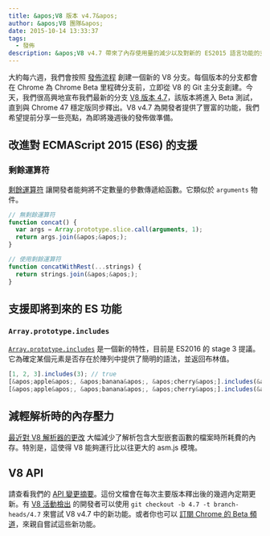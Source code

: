 ```yaml
---
title: &apos;V8 版本 v4.7&apos;
author: &apos;V8 團隊&apos;
date: 2015-10-14 13:33:37
tags:
  - 發佈
description: &apos;V8 v4.7 帶來了內存使用量的減少以及對新的 ES2015 語言功能的支援。&apos;
---
```

大約每六週，我們會按照 [發佈流程](https://v8.dev/docs/release-process) 創建一個新的 V8 分支。每個版本的分支都會在 Chrome 為 Chrome Beta 里程碑分支前，立即從 V8 的 Git 主分支創建。今天，我們很高興地宣布我們最新的分支 [V8 版本 4.7](https://chromium.googlesource.com/v8/v8.git/+log/branch-heads/4.7)，該版本將進入 Beta 測試，直到與 Chrome 47 穩定版同步釋出。V8 v4.7 為開發者提供了豐富的功能，我們希望提前分享一些亮點，為即將幾週後的發佈做準備。

<!--truncate-->
## 改進對 ECMAScript 2015 (ES6) 的支援

### 剩餘運算符

[剩餘運算符](https://developer.mozilla.org/en/docs/Web/JavaScript/Reference/Functions/rest_parameters) 讓開發者能夠將不定數量的參數傳遞給函數。它類似於 `arguments` 物件。

```js
// 無剩餘運算符
function concat() {
  var args = Array.prototype.slice.call(arguments, 1);
  return args.join(&apos;&apos;);
}

// 使用剩餘運算符
function concatWithRest(...strings) {
  return strings.join(&apos;&apos;);
}
```

## 支援即將到來的 ES 功能

### `Array.prototype.includes`

[`Array.prototype.includes`](https://developer.mozilla.org/en-US/docs/Web/JavaScript/Reference/Global_Objects/Array/includes) 是一個新的特性，目前是 ES2016 的 stage 3 提議。它為確定某個元素是否存在於陣列中提供了簡明的語法，並返回布林值。

```js
[1, 2, 3].includes(3); // true
[&apos;apple&apos;, &apos;banana&apos;, &apos;cherry&apos;].includes(&apos;apple&apos;); // true
[&apos;apple&apos;, &apos;banana&apos;, &apos;cherry&apos;].includes(&apos;peach&apos;); // false
```

## 減輕解析時的內存壓力

[最近對 V8 解析器的更改](https://code.google.com/p/v8/issues/detail?id=4392) 大幅減少了解析包含大型嵌套函數的檔案時所耗費的內存。特別是，這使得 V8 能夠運行比以往更大的 asm.js 模塊。

## V8 API

請查看我們的 [API 變更摘要](https://docs.google.com/document/d/1g8JFi8T_oAE_7uAri7Njtig7fKaPDfotU6huOa1alds/edit)。這份文檔會在每次主要版本釋出後的幾週內定期更新。有 [V8 活動檢出](https://v8.dev/docs/source-code#using-git) 的開發者可以使用 `git checkout -b 4.7 -t branch-heads/4.7` 來嘗試 V8 v4.7 中的新功能。或者你也可以 [訂閱 Chrome 的 Beta 頻道](https://www.google.com/chrome/browser/beta.html)，來親自嘗試這些新功能。

